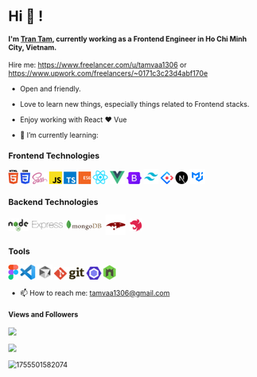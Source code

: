 # Hi 👋 !

#### I'm [Tran Tam](https://github.com/owentr1369), currently working as a Frontend Engineer in Ho Chi Minh City, Vietnam.

Hire me: https://www.freelancer.com/u/tamvaa1306 or https://www.upwork.com/freelancers/~0171c3c23d4abf170e

<!--
**owentr1369/owentr1369** is a ✨ _special_ ✨ repository because its `README.md` (this file) appears on your GitHub profile.

Here are some ideas to get you started:

- 🔭 I’m currently working on ...
- 🌱 I’m currently learning ...
- 👯 I’m looking to collaborate on ...
- 🤔 I’m looking for help with ...
- 💬 Ask me about ...
- 📫 How to reach me: ...
- 😄 Pronouns: ...
- ⚡ Fun fact: ...
-->
- Open and friendly.
- Love to learn new things, especially things related to Frontend stacks.
- Enjoy working with React ❤ Vue

- 🌱 I’m currently learning:

### Frontend Technologies

<div>
  <img src ="./images/html-5.svg" alt="HTML5 logo" width="4%" title='HTML5'/>
  <img src ="./images/css-3.svg" alt="CSS3 logo" width="4%" title='CSS3'/>
  <img src ="./images/sass.svg" alt="Sass logo" width="6%" title='Sass'/>
  <img src ="./images/javascript.svg" alt="JavaScript logo" width="5%" title='JavaScript'/>
	<img src ="./images/typescript.png" alt="TypeScript logo" width="5%" title='TypeScript'/>
	<img src ="./images/es6.svg" alt="ES6 logo" width="5%" title='ES6'/>
  <img src ="./images/react.svg" alt="react logo" width="6%" title='React'/>
  <img src ="./images/vuejs.svg.png" alt="vue logo" width="6%" title='Vue'/>
  <img src ="./images/Bootstrap_logo.svg.png" alt="vue logo" width="6%" title='Bootstrap'/>
  <img src ="./images/Tailwind_CSS_Logo.svg.png" alt="vue logo" width="6%" title='TailwindCSS'/>
	<img src ="./images/antd.svg" alt="Ant Design logo" width="5%" title='Ant Design'/>
	  <img src ="./images/next-js.svg" alt="Next.js logo" width="5%" title='Next.js'/>
	  <img src ="./images/mui.png" alt="MUI Design logo" width="6%" title='MUI Design'/>
  </div>
  
  ### Backend Technologies

<div style="display: flex; align-items: center; gap: 8px;">
  <img src ="./images/nodejs.svg" alt="Node logo" width="8%" title='Nodejs'/>
  <img src ="./images/express.svg" alt="express logo" width="12%" title='Express'/>
  <img src ="./images/mongodb.svg" alt="D3 logo" width="14%" title='MongoDB'/>
	  <img src ="./images/mongoose.png" alt="D3 logo" width="8%" title='Mongoose'/>
 <img src ="./images/nestjs.svg" alt="NestJS logo" width="5%" title='NestJS'/>
	
</div>

### Tools

<div>
  <img src ="./images/figma.svg" alt="Figma logo" width="4%" title='Figma'/>
  <img src ="./images/visual-studio-code.svg" alt="VS Code logo" width="6%" title='Visual Studio Code'/>
	<img src ="./images/cursorai.png" alt="Cursor AI logo" width="6%" title='Cursor AI'/>
  <img src ="./images/git.svg" alt="Git logo" width="12%" title='Git'/>
  <img src ="./images/eslint.svg" alt="ESLint logo" width="6%" title='ESLint'/>
  <img src ="./images/nodemon.svg" alt="Nodemon logo" width="5%" title='Nodemon'/> 
</div>

- 📫 How to reach me: tamvaa1306@gmail.com


####  Views and Followers
![](https://i0.wp.com/s1.uphinh.org/2021/09/09/1a1d60ba032fca679a8bb71ebe5fa649.png)



<a href="https://github.com/owentr1369">
    <img src="https://komarev.com/ghpvc/?username=owentr1369">
	</a><a href="https://github.com/owentr1369"></a>

![1755501582074](https://github.com/user-attachments/assets/0497fa58-460d-4ade-bee9-30c0986f13d4)
